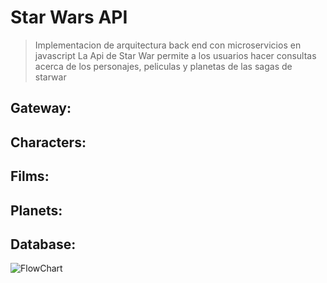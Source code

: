 # Star Wars API 

>Implementacion de arquitectura back end con microservicios en javascript 
La Api de Star War permite a los usuarios hacer consultas acerca de los personajes, peliculas y planetas 
de las sagas de starwar

## Gateway:

## Characters:

## Films:

## Planets:

## Database:

![FlowChart](https://res.cloudinary.com/didzhs53d/image/upload/v1696267787/uyD3Ko0Zf0tv8Nia_aM6TUMAIiHuYOPAL_q0hmyn.png)

